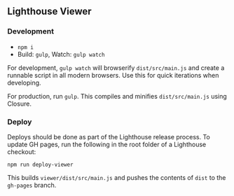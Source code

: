 ## Lighthouse Viewer

### Development

* `npm i`
*  Build: `gulp`, Watch: `gulp watch`

For development, `gulp watch` will browserify `dist/src/main.js` and create a
runnable script in all modern browsers. Use this for quick iterations when developing.

For production, run `gulp`. This compiles and minifies `dist/src/main.js` using Closure.

### Deploy

Deploys should be done as part of the Lighthouse release process. To update GH pages,
run the following in the root folder of a Lighthouse checkout:

    npm run deploy-viewer

This builds `viewer/dist/src/main.js` and pushes the contents of `dist`
to the `gh-pages` branch.
